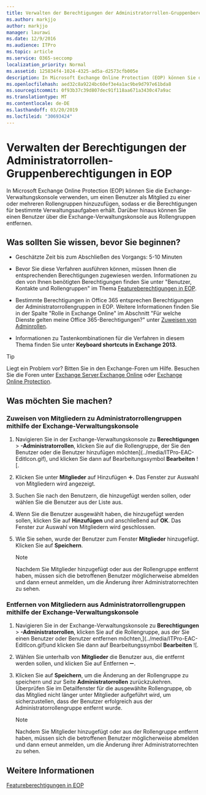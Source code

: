 ```yaml
---
title: Verwalten der Berechtigungen der Administratorrollen-Gruppenberechtigungen in EOP
ms.author: markjjo
author: markjjo
manager: laurawi
ms.date: 12/9/2016
ms.audience: ITPro
ms.topic: article
ms.service: O365-seccomp
localization_priority: Normal
ms.assetid: 125834f4-1024-4325-ad5a-d2573cfb005e
description: In Microsoft Exchange Online Protection (EOP) können Sie die Exchange-Verwaltungskonsole verwenden, um einen Benutzer als Mitglied zu einer oder mehreren Rollengruppen hinzuzufügen, sodass er die Berechtigungen für bestimmte Verwaltungsaufgaben erhält. Darüber hinaus können Sie einen Benutzer über die Exchange-Verwaltungskonsole aus Rollengruppen entfernen.
ms.openlocfilehash: aed32c8a9224bc60ef3e4a1ac9be9d797e61bda8
ms.sourcegitcommit: 0f93b37c39d807dec91f118aa671a3430c47a9ac
ms.translationtype: MT
ms.contentlocale: de-DE
ms.lasthandoff: 03/20/2019
ms.locfileid: "30693424"
---
```

# <a name="manage-admin-role-group-permissions-in-eop"></a>Verwalten der Berechtigungen der Administratorrollen-Gruppenberechtigungen in EOP
  
In Microsoft Exchange Online Protection (EOP) können Sie die Exchange-Verwaltungskonsole verwenden, um einen Benutzer als Mitglied zu einer oder mehreren Rollengruppen hinzuzufügen, sodass er die Berechtigungen für bestimmte Verwaltungsaufgaben erhält. Darüber hinaus können Sie einen Benutzer über die Exchange-Verwaltungskonsole aus Rollengruppen entfernen.
  
## <a name="what-do-you-need-to-know-before-you-begin"></a>Was sollten Sie wissen, bevor Sie beginnen?

- Geschätzte Zeit bis zum Abschließen des Vorgangs: 5-10 Minuten
    
- Bevor Sie diese Verfahren ausführen können, müssen Ihnen die entsprechenden Berechtigungen zugewiesen werden. Informationen zu den von Ihnen benötigten Berechtigungen finden Sie unter "Benutzer, Kontakte und Rollengruppen" im Thema [Featureberechtigungen in EOP](feature-permissions-in-eop.md). 
    
- Bestimmte Berechtigungen in Office 365 entsprechen Berechtigungen der Administratorrollengruppen in EOP. Weitere Informationen finden Sie in der Spalte "Rolle in Exchange Online" im Abschnitt "Für welche Dienste gelten meine Office 365-Berechtigungen?" unter [Zuweisen von Adminrollen](https://go.microsoft.com/fwlink/p/?LinkId=286708).
    
- Informationen zu Tastenkombinationen für die Verfahren in diesem Thema finden Sie unter **Keyboard shortcuts in Exchange 2013**.
    
> [!TIP]
> Liegt ein Problem vor? Bitten Sie in den Exchange-Foren um Hilfe. Besuchen Sie die Foren unter [Exchange Server](https://go.microsoft.com/fwlink/p/?linkId=60612),[Exchange Online](https://go.microsoft.com/fwlink/p/?linkId=267542) oder [Exchange Online Protection](https://go.microsoft.com/fwlink/p/?linkId=285351). 
  
## <a name="what-do-you-want-to-do"></a>Was möchten Sie machen?

### <a name="use-the-eac-to-assign-members-to-admin-role-groups"></a>Zuweisen von Mitgliedern zu Administratorrollengruppen mithilfe der Exchange-Verwaltungskonsole

1. Navigieren Sie in der Exchange-Verwaltungskonsole zu **Berechtigungen** \> **-Administratorrollen**, klicken Sie auf die Rollengruppe, der Sie den Benutzer oder die Benutzer hinzufügen möchten](../media/ITPro-EAC-EditIcon.gif), und klicken Sie dann auf Bearbeitungssymbol **Bearbeiten** ![.
    
2. Klicken Sie unter **Mitglieder** auf Hinzufügen ![Hinzufügen (Symbol)](../media/ITPro-EAC-AddIcon.gif). Das Fenster zur Auswahl von Mitgliedern wird angezeigt.
    
3. Suchen Sie nach den Benutzern, die hinzugefügt werden sollen, oder wählen Sie die Benutzer aus der Liste aus.
    
4. Wenn Sie die Benutzer ausgewählt haben, die hinzugefügt werden sollen, klicken Sie auf **Hinzufügen** und anschließend auf **OK**. Das Fenster zur Auswahl von Mitgliedern wird geschlossen.
    
5. Wie Sie sehen, wurde der Benutzer zum Fenster **Mitglieder** hinzugefügt. Klicken Sie auf **Speichern**.
    
    > [!NOTE]
    > Nachdem Sie Mitglieder hinzugefügt oder aus der Rollengruppe entfernt haben, müssen sich die betroffenen Benutzer möglicherweise abmelden und dann erneut anmelden, um die Änderung ihrer Administratorrechten zu sehen. 
  
### <a name="use-the-eac-to-remove-members-from-admin-role-groups"></a>Entfernen von Mitgliedern aus Administratorrollengruppen mithilfe der Exchange-Verwaltungskonsole

1. Navigieren Sie in der Exchange-Verwaltungskonsole zu **Berechtigungen** \> **-Administratorrollen**, klicken Sie auf die Rollengruppe, aus der Sie einen Benutzer oder Benutzer entfernen möchten,](../media/ITPro-EAC-EditIcon.gif)und klicken Sie dann auf Bearbeitungssymbol **Bearbeiten** ![.
    
2. Wählen Sie unterhalb von **Mitglieder** die Benutzer aus, die entfernt werden sollen, und klicken Sie auf Entfernen ![Entfernen (Symbol)](../media/ITPro-EAC-RemoveIcon.gif).
    
3. Klicken Sie auf **Speichern**, um die Änderung an der Rollengruppe zu speichern und zur Seite **Administratorrollen** zurückzukehren. Überprüfen Sie im Detailfenster für die ausgewählte Rollengruppe, ob das Mitglied nicht länger unter Mitglieder aufgeführt wird, um sicherzustellen, dass der Benutzer erfolgreich aus der Administratorrollengruppe entfernt wurde. 
    
    > [!NOTE]
    > Nachdem Sie Mitglieder hinzugefügt oder aus der Rollengruppe entfernt haben, müssen sich die betroffenen Benutzer möglicherweise abmelden und dann erneut anmelden, um die Änderung ihrer Administratorrechten zu sehen. 
  
## <a name="for-more-information"></a>Weitere Informationen

[Featureberechtigungen in EOP](feature-permissions-in-eop.md)
  

